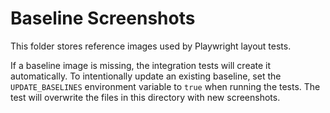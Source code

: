 # Baseline Screenshots

This folder stores reference images used by Playwright layout tests.

If a baseline image is missing, the integration tests will create it automatically. To intentionally update an existing baseline, set the `UPDATE_BASELINES` environment variable to `true` when running the tests. The test will overwrite the files in this directory with new screenshots.
